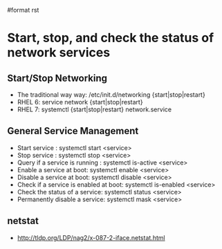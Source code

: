 \#format rst

Start, stop, and check the status of network services
=====================================================

Start/Stop Networking
---------------------

-   The traditional way way: /etc/init.d/networking {start|stop|restart}
-   RHEL 6: service network {start|stop|restart}
-   RHEL 7: systemctl {start|stop|restart} network.service

General Service Management
--------------------------

-   Start service : systemctl start \<service\>
-   Stop service : systemctl stop \<service\>
-   Query if a service is running : systemctl is-active \<service\>
-   Enable a service at boot: systemctl enable \<service\>
-   Disable a service at boot: systemctl disable \<service\>
-   Check if a service is enabled at boot: systemctl is-enabled \<service\>
-   Check the status of a service: systemctl status \<service\>
-   Permanently disable a service: systemctl mask \<service\>

netstat
-------

-   <http://tldp.org/LDP/nag2/x-087-2-iface.netstat.html>

